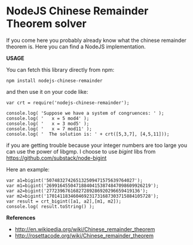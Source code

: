 NodeJS Chinese Remainder Theorem solver
=======================================

If you come here you probably already know what the chinese remainder theorem is.
Here you can find a NodeJS implementation.


**USAGE**

You can fetch this library directly from npm:
```
npm install nodejs-chinese-remainder
```

and then use it on your code like:

```
var crt = require('nodejs-chinese-remainder');

console.log( 'Suppose we have a system of congruences: ' );
console.log( '   x = 5 mod4' );
console.log( '   x = 3 mod5' );
console.log( '   x = 7 mod11' );
console.log( '  The solution is: ' + crt([5,3,7], [4,5,11]));
```

if you are getting trouble because your integer numbers are too large you can use the power of libgmp.
I choose to use *bigint* libs from https://github.com/substack/node-bigint

Here an example:

```
var a1=bigint('507483274265132509471575639764027');
var m1=bigint('269916455047188404153874847098609926219');
var a2=bigint('27723967616827289286920296659419136');
var m2=bigint('170141183460469231731687303715884105728');
var result = crt_bigint([a1, a2],[m1, m2]);
console.log( result.toString() );
```

**References**

- http://en.wikipedia.org/wiki/Chinese_remainder_theorem
- http://rosettacode.org/wiki/Chinese_remainder_theorem
